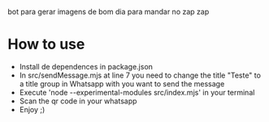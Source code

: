 bot para gerar imagens de bom dia para mandar no zap zap

<h1> How to use </h1>

<ul>
  <li>Install de dependences in package.json</li>
  <li>In src/sendMessage.mjs at line 7 you need to change the title "Teste" to a title group in Whatsapp with you want to send the message </li>
  <li>Execute 'node --experimental-modules src/index.mjs' in your terminal</li>
  <li>Scan the qr code in your whatsapp</li>
  <li>Enjoy ;)</li>
</ul>
